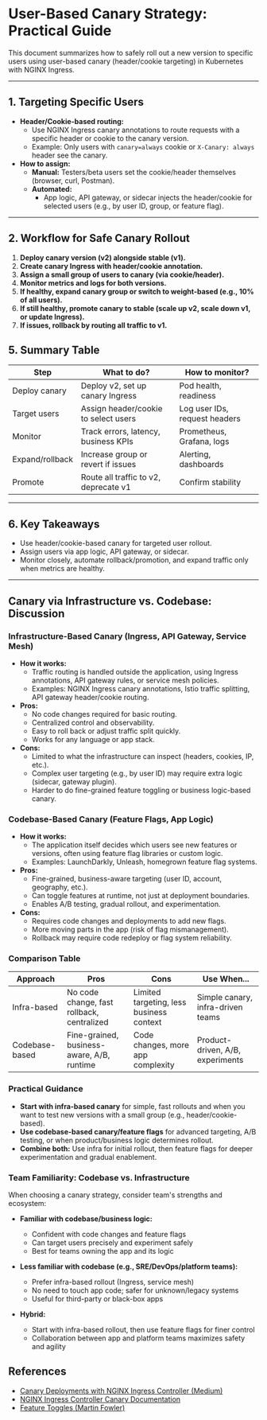 # User-Based Canary Strategy: Practical Guide

This document summarizes how to safely roll out a new version to specific users using user-based canary (header/cookie targeting) in Kubernetes with NGINX Ingress.

---

## 1. Targeting Specific Users
- **Header/Cookie-based routing:**
  - Use NGINX Ingress canary annotations to route requests with a specific header or cookie to the canary version.
  - Example: Only users with `canary=always` cookie or `X-Canary: always` header see the canary.
- **How to assign:**
  - **Manual:** Testers/beta users set the cookie/header themselves (browser, curl, Postman).
  - **Automated:**
    - App logic, API gateway, or sidecar injects the header/cookie for selected users (e.g., by user ID, group, or feature flag).

---

## 2. Workflow for Safe Canary Rollout

1. **Deploy canary version (v2) alongside stable (v1).**
2. **Create canary Ingress with header/cookie annotation.**
3. **Assign a small group of users to canary (via cookie/header).**
4. **Monitor metrics and logs for both versions.**
5. **If healthy, expand canary group or switch to weight-based (e.g., 10% of all users).**
6. **If still healthy, promote canary to stable (scale up v2, scale down v1, or update Ingress).**
7. **If issues, rollback by routing all traffic to v1.**


## 5. Summary Table

| Step                | What to do?                                   | How to monitor?                |
|---------------------|-----------------------------------------------|-------------------------------|
| Deploy canary       | Deploy v2, set up canary Ingress              | Pod health, readiness         |
| Target users        | Assign header/cookie to select users          | Log user IDs, request headers |
| Monitor             | Track errors, latency, business KPIs          | Prometheus, Grafana, logs     |
| Expand/rollback     | Increase group or revert if issues            | Alerting, dashboards          |
| Promote             | Route all traffic to v2, deprecate v1         | Confirm stability             |

---

## 6. Key Takeaways
- Use header/cookie-based canary for targeted user rollout.
- Assign users via app logic, API gateway, or sidecar.
- Monitor closely, automate rollback/promotion, and expand traffic only when metrics are healthy. 

---

## Canary via Infrastructure vs. Codebase: Discussion

### **Infrastructure-Based Canary (Ingress, API Gateway, Service Mesh)**
- **How it works:**
  - Traffic routing is handled outside the application, using Ingress annotations, API gateway rules, or service mesh policies.
  - Examples: NGINX Ingress canary annotations, Istio traffic splitting, API gateway header/cookie routing.
- **Pros:**
  - No code changes required for basic routing.
  - Centralized control and observability.
  - Easy to roll back or adjust traffic split quickly.
  - Works for any language or app stack.
- **Cons:**
  - Limited to what the infrastructure can inspect (headers, cookies, IP, etc.).
  - Complex user targeting (e.g., by user ID) may require extra logic (sidecar, gateway plugin).
  - Harder to do fine-grained feature toggling or business logic-based canary.

### **Codebase-Based Canary (Feature Flags, App Logic)**
- **How it works:**
  - The application itself decides which users see new features or versions, often using feature flag libraries or custom logic.
  - Examples: LaunchDarkly, Unleash, homegrown feature flag systems.
- **Pros:**
  - Fine-grained, business-aware targeting (user ID, account, geography, etc.).
  - Can toggle features at runtime, not just at deployment boundaries.
  - Enables A/B testing, gradual rollout, and experimentation.
- **Cons:**
  - Requires code changes and deployments to add new flags.
  - More moving parts in the app (risk of flag mismanagement).
  - Rollback may require code redeploy or flag system reliability.

### **Comparison Table**

| Approach         | Pros                                      | Cons                                      | Use When...                       |
|-----------------|-------------------------------------------|-------------------------------------------|-----------------------------------|
| Infra-based     | No code change, fast rollback, centralized| Limited targeting, less business context  | Simple canary, infra-driven teams |
| Codebase-based  | Fine-grained, business-aware, A/B, runtime| Code changes, more app complexity         | Product-driven, A/B, experiments  |

### **Practical Guidance**
- **Start with infra-based canary** for simple, fast rollouts and when you want to test new versions with a small group (e.g., header/cookie-based).
- **Use codebase-based canary/feature flags** for advanced targeting, A/B testing, or when product/business logic determines rollout.
- **Combine both:** Use infra for initial rollout, then feature flags for deeper experimentation and gradual enablement. 

### Team Familiarity: Codebase vs. Infrastructure

When choosing a canary strategy, consider team's strengths and ecosystem:

- **Familiar with codebase/business logic:**
  - Confident with code changes and feature flags
  - Can target users precisely and experiment safely
  - Best for teams owning the app and its logic

- **Less familiar with codebase (e.g., SRE/DevOps/platform teams):**
  - Prefer infra-based rollout (Ingress, service mesh)
  - No need to touch app code; safer for unknown/legacy systems
  - Useful for third-party or black-box apps

- **Hybrid:**
  - Start with infra-based rollout, then use feature flags for finer control
  - Collaboration between app and platform teams maximizes safety and agility

## References

- [Canary Deployments with NGINX Ingress Controller (Medium)](https://medium.com/google-cloud/canary-deployments-with-kubernetes-and-ingress-nginx-8b5a7753b36b)
- [NGINX Ingress Controller Canary Documentation](https://kubernetes.github.io/ingress-nginx/user-guide/nginx-configuration/annotations/#canary)
- [Feature Toggles (Martin Fowler)](https://martinfowler.com/articles/feature-toggles.html) 